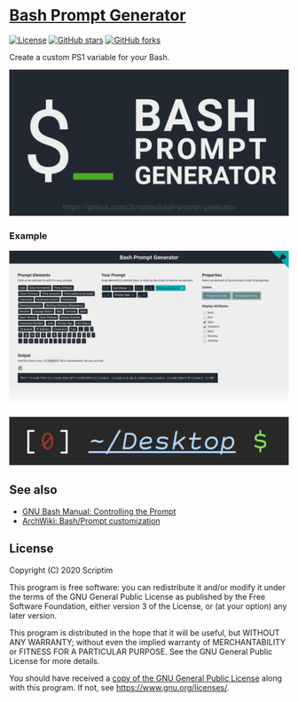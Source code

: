 # [Bash Prompt Generator](https://scriptim.github.io/bash-prompt-generator)

[![License](https://img.shields.io/github/license/Scriptim/bash-prompt-generator)](./LICENSE "License")
[![GitHub stars](https://img.shields.io/github/stars/Scriptim/bash-prompt-generator?style=social)](https://github.com/Scriptim/bash-prompt-generator/stargazers "GitHub stars")
[![GitHub forks](https://img.shields.io/github/forks/Scriptim/bash-prompt-generator?style=social)](https://github.com/Scriptim/bash-prompt-generator/fork "Fork GitHub repo")

Create a custom PS1 variable for your Bash.

![Logo](img/logo_og.png)

### Example

![Browser (Screenshot)](./img/screenshot_browser.png)

![Terminal (Screenshot)](./img/screenshot_terminal.png)

## See also

- [GNU Bash Manual: Controlling the Prompt](https://www.gnu.org/software/bash/manual/html_node/Controlling-the-Prompt.html)
- [ArchWiki: Bash/Prompt customization](https://wiki.archlinux.org/index.php/Bash/Prompt_customization)

## License

Copyright (C) 2020 Scriptim

This program is free software: you can redistribute it and/or modify it under the terms of the GNU General Public License as published by the Free Software Foundation, either version 3 of the License, or (at your option) any later version.

This program is distributed in the hope that it will be useful, but WITHOUT ANY WARRANTY; without even the implied warranty of    MERCHANTABILITY or FITNESS FOR A PARTICULAR PURPOSE.  See the GNU General Public License for more details.

You should have received a [copy of the GNU General Public License](./LICENSE) along with this program.  If not, see <https://www.gnu.org/licenses/>.

